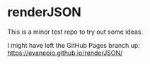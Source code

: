 # renderJSON

This is a minor test repo to try out some ideas.

I might have left the GitHub Pages branch up: https://evanepio.github.io/renderJSON/

